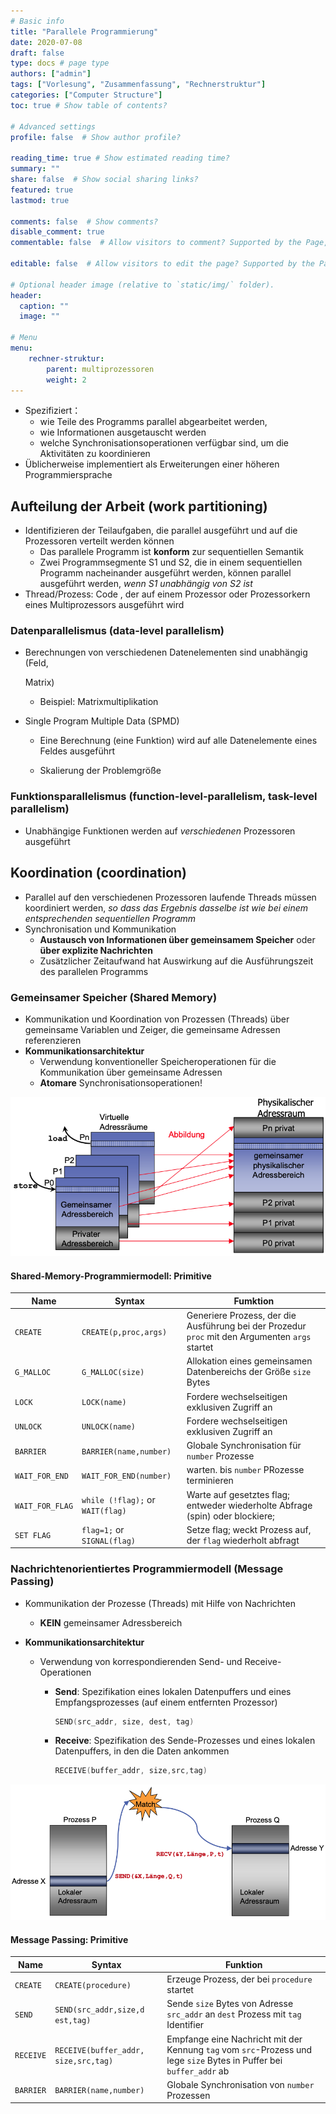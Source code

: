 ```yaml
---
# Basic info
title: "Parallele Programmierung"
date: 2020-07-08
draft: false
type: docs # page type
authors: ["admin"]
tags: ["Vorlesung", "Zusammenfassung", "Rechnerstruktur"]
categories: ["Computer Structure"]
toc: true # Show table of contents?

# Advanced settings
profile: false  # Show author profile?

reading_time: true # Show estimated reading time?
summary: ""
share: false  # Show social sharing links?
featured: true
lastmod: true

comments: false  # Show comments?
disable_comment: true
commentable: false  # Allow visitors to comment? Supported by the Page, Post, and Docs content types.

editable: false  # Allow visitors to edit the page? Supported by the Page, Post, and Docs content types.

# Optional header image (relative to `static/img/` folder).
header:
  caption: ""
  image: ""

# Menu
menu: 
    rechner-struktur:
        parent: multiprozessoren
        weight: 2
---
```


- Spezifiziert：
  - wie Teile des Programms parallel abgearbeitet werden, 
  - wie Informationen ausgetauscht werden
  - welche Synchronisationsoperationen verfügbar sind, um die Aktivitäten zu koordinieren
- Üblicherweise implementiert als Erweiterungen einer höheren Programmiersprache 

## Aufteilung der Arbeit (work partitioning)

- Identifizieren der Teilaufgaben, die parallel ausgeführt und auf die Prozessoren verteilt werden können
  - Das parallele Programm ist **konform** zur sequentiellen Semantik
  - Zwei Programmsegmente S1 und S2, die in einem sequentiellen Programm nacheinander ausgeführt werden, können parallel ausgeführt werden, *wenn S1 unabhängig von S2 ist*
- Thread/Prozess: Code , der auf einem Prozessor oder Prozessorkern eines Multiprozessors ausgeführt wird

### Datenparallelismus (data-level parallelism)

- Berechnungen von verschiedenen Datenelementen sind unabhängig (Feld,

  Matrix)

  - Beispiel: Matrixmultiplikation

- Single Program Multiple Data (SPMD)

  - Eine Berechnung (eine Funktion) wird auf alle Datenelemente eines Feldes ausgeführt

  - Skalierung der Problemgröße

### Funktionsparallelismus (function-level-parallelism, task-level parallelism)

- Unabhängige Funktionen werden auf *verschiedenen* Prozessoren ausgeführt



## Koordination (coordination)

- Parallel auf den verschiedenen Prozessoren laufende Threads müssen koordiniert werden, *so dass das Ergebnis dasselbe ist wie bei einem entsprechenden sequentiellen Programm*
- Synchronisation und Kommunikation
  - **Austausch von Informationen über gemeinsamem Speicher** oder **über explizite Nachrichten**
  - Zusätzlicher Zeitaufwand hat Auswirkung auf die Ausführungszeit des parallelen Programms

### Gemeinsamer Speicher (Shared Memory)

- Kommunikation und Koordination von Prozessen (Threads) über gemeinsame Variablen und Zeiger, die gemeinsame Adressen referenzieren
- **Kommunikationsarchitektur**
  - Verwendung konventioneller Speicheroperationen für die Kommunikation über gemeinsame Adressen
  - **Atomare** Synchronisationsoperationen!

<img src="https://raw.githubusercontent.com/EckoTan0804/upic-repo/master/uPic/截屏2020-07-10%2022.30.42.png" alt="截屏2020-07-10 22.30.42" style="zoom:67%;" />

#### Shared-Memory-Programmiermodell: Primitive

| Name            | Syntax                           | Fumktion                                                     |
| --------------- | -------------------------------- | ------------------------------------------------------------ |
| ``CREATE``      | ``CREATE(p,proc,args)``          | Generiere Prozess, der die Ausführung bei der Prozedur `proc` mit den Argumenten `args` startet |
| ``G_MALLOC``    | ``G_MALLOC(size)``               | Allokation eines gemeinsamen Datenbereichs der Größe `size` Bytes |
| ``LOCK``        | ``LOCK(name)``                   | Fordere wechselseitigen exklusiven Zugriff an                |
| ``UNLOCK``      | ``UNLOCK(name)``                 | Fordere wechselseitigen exklusiven Zugriff an                |
| `BARRIER`       | `BARRIER(name,number)`           | Globale Synchronisation für `number` Prozesse                |
| `WAIT_FOR_END`  | `WAIT_FOR_END(number)`           | warten. bis `number` PRozesse terminieren                    |
| `WAIT_FOR_FLAG` | `while (!flag);` or `WAIT(flag)` | Warte auf gesetztes flag; entweder wiederholte Abfrage (spin) oder blockiere; |
| `SET FLAG`      | `flag=1;` or `SIGNAL(flag)`      | Setze flag; weckt Prozess auf, der `flag` wiederholt abfragt |

### Nachrichtenorientiertes Programmiermodell (Message Passing)

- Kommunikation der Prozesse (Threads) mit Hilfe von Nachrichten

  - **KEIN** gemeinsamer Adressbereich

- **Kommunikationsarchitektur**

  - Verwendung von korrespondierenden Send- und Receive-Operationen

    - **Send**: Spezifikation eines lokalen Datenpuffers und eines Empfangsprozesses (auf einem entfernten Prozessor)

      ```c
      SEND(src_addr, size, dest, tag)
      ```

    - **Receive**: Spezifikation des Sende-Prozesses und eines lokalen Datenpuffers, in den die Daten ankommen

      ```C
      RECEIVE(buffer_addr, size,src,tag)
      ```

<img src="https://raw.githubusercontent.com/EckoTan0804/upic-repo/master/uPic/截屏2020-07-10%2022.35.07.png" alt="截屏2020-07-10 22.35.07" style="zoom:67%;" />

#### Message Passing: Primitive

| Name      | Syntax                               | Funktion                                                     |
| --------- | ------------------------------------ | ------------------------------------------------------------ |
| `CREATE`  | `CREATE(procedure)`                  | Erzeuge Prozess, der bei `procedure` startet                 |
| `SEND`    | `SEND(src_addr,size,d est,tag)`      | Sende `size` Bytes von Adresse `src_addr` an `dest` Prozess mit `tag` Identifier |
| `RECEIVE` | `RECEIVE(buffer_addr, size,src,tag)` | Empfange eine Nachricht mit der Kennung `tag` vom `src`-Prozess und lege `size` Bytes in Puffer bei `buffer_addr` ab |
| `BARRIER` | `BARRIER(name,number)`               | Globale Synchronisation von `number` Prozessen               |

